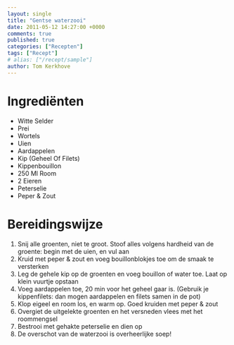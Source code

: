 ```yaml
---
layout: single
title: "Gentse waterzooi"
date: 2011-05-12 14:27:00 +0000
comments: true
published: true
categories: ["Recepten"]
tags: ["Recept"]
# alias: ["/recept/sample"]
author: Tom Kerkhove
---
```


# Ingrediënten

- Witte Selder
- Prei
- Wortels
- Uien
- Aardappelen
- Kip (Geheel Of Filets)
- Kippenbouillon
- 250 Ml Room
- 2 Eieren
- Peterselie
- Peper & Zout

# Bereidingswijze

1. Snij alle groenten, niet te groot. Stoof alles volgens hardheid van de groente: begin met de uien, en vul aan
2. Kruid met peper & zout en voeg bouillonblokjes toe om de smaak te versterken
3. Leg de gehele kip op de groenten en voeg bouillon of water toe. Laat op klein vuurtje opstaan
4. Voeg aardappelen toe, 20 min voor het geheel gaar is.
(Gebruik je kippenfilets: dan mogen aardappelen en filets samen in de pot)
5. Klop eigeel en room los, en warm op. Goed kruiden met peper & zout
6. Overgiet de uitgelekte groenten en het versneden vlees met het roommengsel
7. Bestrooi met gehakte peterselie en dien op
8. De overschot van de waterzooi is overheerlijke soep!